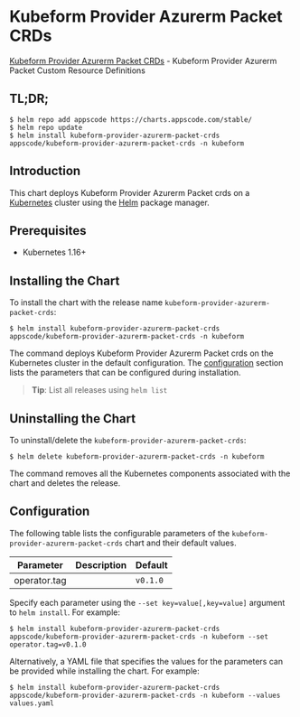 # Kubeform Provider Azurerm Packet CRDs

[Kubeform Provider Azurerm Packet CRDs](https://github.com/kubeform) - Kubeform Provider Azurerm Packet Custom Resource Definitions

## TL;DR;

```console
$ helm repo add appscode https://charts.appscode.com/stable/
$ helm repo update
$ helm install kubeform-provider-azurerm-packet-crds appscode/kubeform-provider-azurerm-packet-crds -n kubeform
```

## Introduction

This chart deploys Kubeform Provider Azurerm Packet crds on a [Kubernetes](http://kubernetes.io) cluster using the [Helm](https://helm.sh) package manager.

## Prerequisites

- Kubernetes 1.16+

## Installing the Chart

To install the chart with the release name `kubeform-provider-azurerm-packet-crds`:

```console
$ helm install kubeform-provider-azurerm-packet-crds appscode/kubeform-provider-azurerm-packet-crds -n kubeform
```

The command deploys Kubeform Provider Azurerm Packet crds on the Kubernetes cluster in the default configuration. The [configuration](#configuration) section lists the parameters that can be configured during installation.

> **Tip**: List all releases using `helm list`

## Uninstalling the Chart

To uninstall/delete the `kubeform-provider-azurerm-packet-crds`:

```console
$ helm delete kubeform-provider-azurerm-packet-crds -n kubeform
```

The command removes all the Kubernetes components associated with the chart and deletes the release.

## Configuration

The following table lists the configurable parameters of the `kubeform-provider-azurerm-packet-crds` chart and their default values.

|  Parameter   | Description | Default  |
|--------------|-------------|----------|
| operator.tag |             | `v0.1.0` |


Specify each parameter using the `--set key=value[,key=value]` argument to `helm install`. For example:

```console
$ helm install kubeform-provider-azurerm-packet-crds appscode/kubeform-provider-azurerm-packet-crds -n kubeform --set operator.tag=v0.1.0
```

Alternatively, a YAML file that specifies the values for the parameters can be provided while
installing the chart. For example:

```console
$ helm install kubeform-provider-azurerm-packet-crds appscode/kubeform-provider-azurerm-packet-crds -n kubeform --values values.yaml
```
